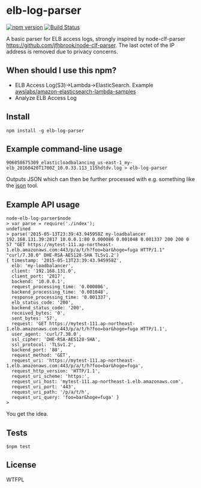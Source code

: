 # elb-log-parser

[![npm version](https://badge.fury.io/js/elb-log-parser.png)](https://badge.fury.io/js/elb-log-parser)
[![Build Status](https://travis-ci.org/toshihirock/node-elb-log-parser.svg?branch=master)](https://travis-ci.org/toshihirock/node-elb-log-parser)

A basic parser for ELB access logs, strongly inspired by node-clf-parser https://github.com/jfhbrook/node-clf-parser.
The last octet of the IP address is removed due to privacy concerns.

## When should I use this npm?

+ ELB Access Log(S3)->Lambda->ElasticSearch. Example [awslabs/amazon-elasticsearch-lambda-samples](https://github.com/awslabs/amazon-elasticsearch-lambda-samples/blob/master/src/s3_lambda_es.js)
+ Analyze ELB Access Log

## Install

```
npm install -g elb-log-parser
```

## Example command-line usage

```
906058675309_elasticloadbalancing_us-east-1_my-elb_20160420T1700Z_10.0.33.113_115hdtdv.log > elb-log-parser
```
Outputs JSON which can then be further processed with e.g. something like the [json](https://www.npmjs.com/package/json) tool.

## Example API usage

```
node-elb-log-parser$node
> var parse = require('./index');
undefined
> parse('2015-05-13T23:39:43.945958Z my-loadbalancer 192.168.131.39:2817 10.0.0.1:80 0.000086 0.001048 0.001337 200 200 0 57 "GET https://mytest-111.ap-northeast-1.elb.amazonaws.com:443/p/a/t/h?foo=bar&hoge=fuga HTTP/1.1" "curl/7.38.0" DHE-RSA-AES128-SHA TLSv1.2')
{ timestamp: '2015-05-13T23:39:43.945958Z',
  elb: 'my-loadbalancer',
  client: '192.168.131.0',
  client_port: '2817',
  backend: '10.0.0.1',
  request_processing_time: '0.000086',
  backend_processing_time: '0.001048',
  response_processing_time: '0.001337',
  elb_status_code: '200',
  backend_status_code: '200',
  received_bytes: '0',
  sent_bytes: '57',
  request: 'GET https://mytest-111.ap-northeast-1.elb.amazonaws.com:443/p/a/t/h?foo=bar&hoge=fuga HTTP/1.1',
  user_agent: 'curl/7.38.0',
  ssl_cipher: 'DHE-RSA-AES128-SHA',
  ssl_protocol: 'TLSv1.2',
  backend_port: '80',
  request_method: 'GET',
  request_uri: 'https://mytest-111.ap-northeast-1.elb.amazonaws.com:443/p/a/t/h?foo=bar&hoge=fuga',
  request_http_version: 'HTTP/1.1',
  request_uri_scheme: 'https:',
  request_uri_host: 'mytest-111.ap-northeast-1.elb.amazonaws.com',
  request_uri_port: '443',
  request_uri_path: '/p/a/t/h',
  request_uri_query: 'foo=bar&hoge=fuga' }
>
```

You get the idea.

## Tests

```
$npm test
```

## License

WTFPL
